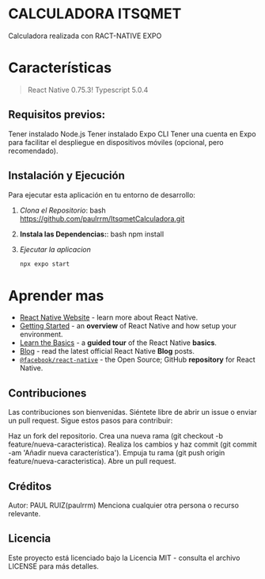 # CALCULADORA ITSQMET
Calculadora realizada con RACT-NATIVE EXPO 
# Características

> React Native 0.75.3!
> Typescript 5.0.4

## Requisitos previos:
Tener instalado Node.js
Tener instalado Expo CLI
Tener una cuenta en Expo para facilitar el despliegue en dispositivos móviles (opcional, pero recomendado).
## Instalación y Ejecución

Para ejecutar esta aplicación en tu entorno de desarrollo:

1. *Clona el Repositorio*:
   bash
   https://github.com/paulrrm/ItsqmetCalculadora.git

2. **Instala las Dependencias:**:
    bash
    npm install

3. *Ejecutar la aplicacion*
    ```bash
    npx expo start

# Aprender mas



- [React Native Website](https://reactnative.dev) - learn more about React Native.
- [Getting Started](https://reactnative.dev/docs/environment-setup) - an **overview** of React Native and how setup your environment.
- [Learn the Basics](https://reactnative.dev/docs/getting-started) - a **guided tour** of the React Native **basics**.
- [Blog](https://reactnative.dev/blog) - read the latest official React Native **Blog** posts.
- [`@facebook/react-native`](https://github.com/facebook/react-native) - the Open Source; GitHub **repository** for React Native.
## Contribuciones
Las contribuciones son bienvenidas. Siéntete libre de abrir un issue o enviar un pull request. Sigue estos pasos para contribuir:

Haz un fork del repositorio.
Crea una nueva rama (git checkout -b feature/nueva-caracteristica).
Realiza los cambios y haz commit (git commit -am 'Añadir nueva característica').
Empuja tu rama (git push origin feature/nueva-caracteristica).
Abre un pull request.
## Créditos
Autor: PAUL RUIZ(paulrrm)
Menciona cualquier otra persona o recurso relevante.
## Licencia
Este proyecto está licenciado bajo la Licencia MIT - consulta el archivo LICENSE para más detalles.


